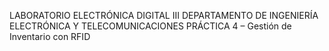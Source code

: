 LABORATORIO ELECTRÓNICA DIGITAL III
DEPARTAMENTO DE INGENIERÍA ELECTRÓNICA Y TELECOMUNICACIONES
PRÁCTICA 4 – Gestión de Inventario con RFID

